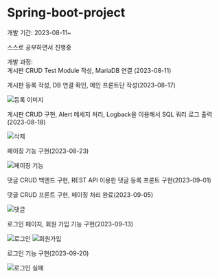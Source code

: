 # Spring-boot-project

개발 기간: 2023-08-11~  

스스로 공부하면서 진행중

개발 과정:  
게시판 CRUD Test Module 작성, MariaDB 연결 (2023-08-11)

게시판 등록 작성, DB 연결 확인, 메인 프론트단 작성(2023-08-17)

![등록 이미지](https://github.com/kms0946/Spring-boot-project/assets/96723291/cc20a9f3-c7f2-4dd2-a130-c2a4728b40de)

게시판 CRUD 구현, Alert 메세지 처리, Logback을 이용해서 SQL 쿼리 로그 출력(2023-08-18)

![삭제](https://github.com/kms0946/Spring-boot-project/assets/96723291/6a92a86f-e505-4796-8bd7-7a68cc5a4bfc)

페이징 기능 구현(2023-08-23)

![페이징 기능](https://github.com/kms0946/Spring-boot-project/assets/96723291/ca176b8e-20b2-40c1-ac2c-c143dc9ffc99)

댓글 CRUD 백엔드 구현, REST API 이용한 댓글 등록 프론트 구현(2023-09-01)

댓글 CRUD 프론트 구현, 페이징 처리 완료(2023-09-05)

![댓글](https://github.com/kms0946/Spring-boot-project/assets/96723291/9dd140b6-4c70-4d3f-8521-987d43f3ac70)

로그인 페이지, 회원 가입 기능 구현(2023-09-13)

![로그인](https://github.com/kms0946/Spring-boot-project/assets/96723291/b9b85b26-79b8-42d6-89ff-90fe61e2bc78)
![회원가입](https://github.com/kms0946/Spring-boot-project/assets/96723291/75a9abc0-b57f-4e45-9a96-8dfa5aed3eed)

로그인 기능 구현(2023-09-20)

![로그인 실패](https://github.com/kms0946/Spring-boot-project/assets/96723291/ff4ff170-f931-48d4-afce-b801e27631d6)


